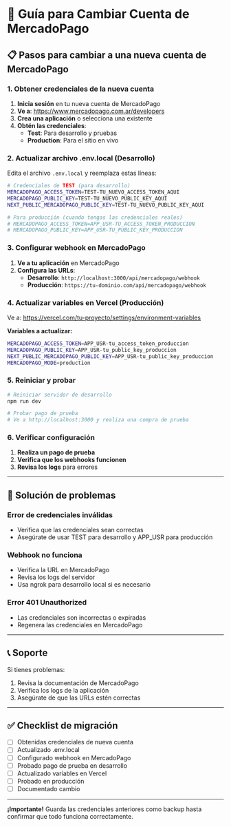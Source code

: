 # 🔄 Guía para Cambiar Cuenta de MercadoPago

## 📋 Pasos para cambiar a una nueva cuenta de MercadoPago

### 1. **Obtener credenciales de la nueva cuenta**

1. **Inicia sesión** en tu nueva cuenta de MercadoPago
2. **Ve a**: https://www.mercadopago.com.ar/developers
3. **Crea una aplicación** o selecciona una existente
4. **Obtén las credenciales**:
   - **Test**: Para desarrollo y pruebas
   - **Production**: Para el sitio en vivo

### 2. **Actualizar archivo .env.local (Desarrollo)**

Edita el archivo `.env.local` y reemplaza estas líneas:

```bash
# Credenciales de TEST (para desarrollo)
MERCADOPAGO_ACCESS_TOKEN=TEST-TU_NUEVO_ACCESS_TOKEN_AQUI
MERCADOPAGO_PUBLIC_KEY=TEST-TU_NUEVO_PUBLIC_KEY_AQUI
NEXT_PUBLIC_MERCADOPAGO_PUBLIC_KEY=TEST-TU_NUEVO_PUBLIC_KEY_AQUI

# Para producción (cuando tengas las credenciales reales)
# MERCADOPAGO_ACCESS_TOKEN=APP_USR-TU_ACCESS_TOKEN_PRODUCCION
# MERCADOPAGO_PUBLIC_KEY=APP_USR-TU_PUBLIC_KEY_PRODUCCION
```

### 3. **Configurar webhook en MercadoPago**

1. **Ve a tu aplicación** en MercadoPago
2. **Configura las URLs**:
   - **Desarrollo**: `http://localhost:3000/api/mercadopago/webhook`
   - **Producción**: `https://tu-dominio.com/api/mercadopago/webhook`

### 4. **Actualizar variables en Vercel (Producción)**

Ve a: https://vercel.com/tu-proyecto/settings/environment-variables

**Variables a actualizar:**
```bash
MERCADOPAGO_ACCESS_TOKEN=APP_USR-tu_access_token_produccion
MERCADOPAGO_PUBLIC_KEY=APP_USR-tu_public_key_produccion
NEXT_PUBLIC_MERCADOPAGO_PUBLIC_KEY=APP_USR-tu_public_key_produccion
MERCADOPAGO_MODE=production
```

### 5. **Reiniciar y probar**

```bash
# Reiniciar servidor de desarrollo
npm run dev

# Probar pago de prueba
# Ve a http://localhost:3000 y realiza una compra de prueba
```

### 6. **Verificar configuración**

1. **Realiza un pago de prueba**
2. **Verifica que los webhooks funcionen**
3. **Revisa los logs** para errores

---

## 🔧 Solución de problemas

### Error de credenciales inválidas
- Verifica que las credenciales sean correctas
- Asegúrate de usar TEST para desarrollo y APP_USR para producción

### Webhook no funciona
- Verifica la URL en MercadoPago
- Revisa los logs del servidor
- Usa ngrok para desarrollo local si es necesario

### Error 401 Unauthorized
- Las credenciales son incorrectas o expiradas
- Regenera las credenciales en MercadoPago

---

## 📞 Soporte

Si tienes problemas:
1. Revisa la documentación de MercadoPago
2. Verifica los logs de la aplicación
3. Asegúrate de que las URLs estén correctas

---

## ✅ Checklist de migración

- [ ] Obtenidas credenciales de nueva cuenta
- [ ] Actualizado .env.local
- [ ] Configurado webhook en MercadoPago
- [ ] Probado pago de prueba en desarrollo
- [ ] Actualizado variables en Vercel
- [ ] Probado en producción
- [ ] Documentado cambio

---

**¡Importante!** Guarda las credenciales anteriores como backup hasta confirmar que todo funciona correctamente.
